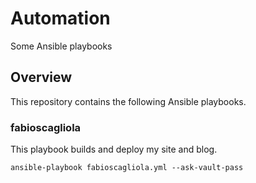 # Automation

Some Ansible playbooks

## Overview

This repository contains the following Ansible playbooks.

### fabioscagliola

This playbook builds and deploy my site and blog.

```
ansible-playbook fabioscagliola.yml --ask-vault-pass
```

